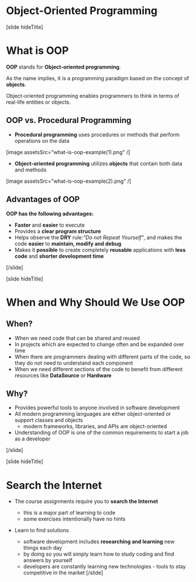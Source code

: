 # Object-Oriented Programming

[slide hideTitle]

# What is OOP

**OOP** stands for **Object-oriented programming**.

As the name implies, it is a programming paradigm based on the concept of **objects**.

Object-oriented programming enables programmers to think in terms of real-life entities or objects. 

## OOP vs. Procedural Programming

- **Procedural programming** uses procedures or methods that perform operations on the data

[image assetsSrc="what-is-oop-example(1).png" /]

- **Object-oriented programming** utilizes **objects** that contain both data and methods

[image assetsSrc="what-is-oop-example(2).png" /]

## Advantages of OOP

**OOP has the following advantages:**

- **Faster** and **easier** to execute
- Provides a **clear program structure**
- Helps observe the **DRY** rule:*"Do not Repeat Yourself"*, and makes the code **easier** to **maintain, modify and debug**
- Makes it **possible** to create completely **reusable** applications with **less code** and **shorter development time**

[/slide]

[slide hideTitle]

# When and Why Should We Use OOP

## When?

- When we need code that can be shared and reused
- In projects which are expected to change often and be expanded over time
- When there are programmers dealing with different parts of the code, so they do not need to understand each component 
- When we need different sections of the code to benefit from different resources like **DataSource** or **Hardware**

## Why?

- Provides powerful tools to anyone involved in software development
- All modern programming languages are either object-oriented or support classes and objects
    - modern frameworks, libraries, and APIs are object-oriented
- Understanding of OOP is one of the common requirements to start a job as a developer

[/slide]

[slide hideTitle]

# Search the Internet

- The course assignments require you to **search the Internet**
    - this is a major part of learning to code
    - some exercises intentionally have no hints

- Learn to find solutions
    - software development includes **researching and learning** new things each day
    - by doing so you will simply learn how to study coding and find answers by yourself
    - developers are constantly learning new technologies - tools to stay competitive in the market
[/slide]

